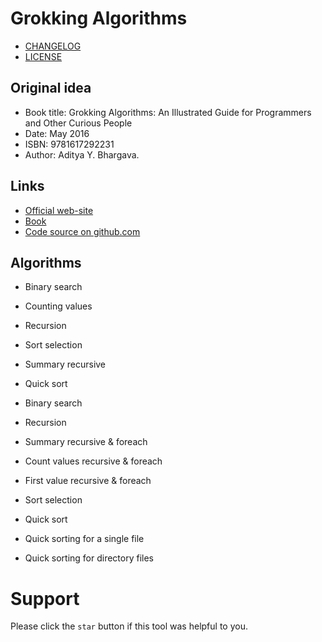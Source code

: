 # Grokking Algorithms

- [CHANGELOG](CHANGELOG.md)
- [LICENSE](LICENSE.md)

## Original idea
- Book title: Grokking Algorithms: An Illustrated Guide for Programmers and Other Curious People
- Date: May 2016
- ISBN: 9781617292231
- Author: Aditya Y. Bhargava.

## Links
- [Official web-site](http://adit.io/)
- [Book](https://www.manning.com/books/grokking-algorithms)
- [Code source on github.com](https://github.com/egonschiele/grokking_algorithms)

## Algorithms
- Binary search
- Counting values
- Recursion
- Sort selection
- Summary recursive
- Quick sort

- Binary search
- Recursion
- Summary recursive & foreach
- Count values recursive & foreach
- First value recursive & foreach
- Sort selection
- Quick sort
- Quick sorting for a single file
- Quick sorting for directory files

# Support
Please click the `star` button if this tool was helpful to you.
